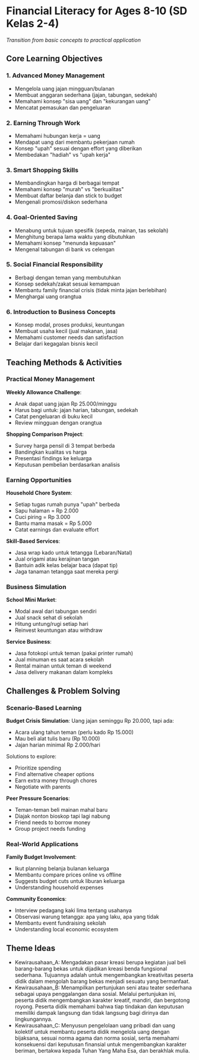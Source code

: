 # Financial Literacy for Ages 8-10 (SD Kelas 2-4)

*Transition from basic concepts to practical application*

## Core Learning Objectives

### 1. Advanced Money Management

- Mengelola uang jajan mingguan/bulanan
- Membuat anggaran sederhana (jajan, tabungan, sedekah)
- Memahami konsep "sisa uang" dan "kekurangan uang"
- Mencatat pemasukan dan pengeluaran

### 2. Earning Through Work

- Memahami hubungan kerja = uang
- Mendapat uang dari membantu pekerjaan rumah
- Konsep "upah" sesuai dengan effort yang diberikan
- Membedakan "hadiah" vs "upah kerja"

### 3. Smart Shopping Skills

- Membandingkan harga di berbagai tempat
- Memahami konsep "murah" vs "berkualitas"
- Membuat daftar belanja dan stick to budget
- Mengenali promosi/diskon sederhana

### 4. Goal-Oriented Saving

- Menabung untuk tujuan spesifik (sepeda, mainan, tas sekolah)
- Menghitung berapa lama waktu yang dibutuhkan
- Memahami konsep "menunda kepuasan"
- Mengenal tabungan di bank vs celengan

### 5. Social Financial Responsibility

- Berbagi dengan teman yang membutuhkan
- Konsep sedekah/zakat sesuai kemampuan
- Membantu family financial crisis (tidak minta jajan berlebihan)
- Menghargai uang orangtua

### 6. Introduction to Business Concepts

- Konsep modal, proses produksi, keuntungan
- Membuat usaha kecil (jual makanan, jasa)
- Memahami customer needs dan satisfaction
- Belajar dari kegagalan bisnis kecil

## Teaching Methods & Activities

### Practical Money Management

**Weekly Allowance Challenge**:

- Anak dapat uang jajan Rp 25.000/minggu
- Harus bagi untuk: jajan harian, tabungan, sedekah
- Catat pengeluaran di buku kecil
- Review mingguan dengan orangtua

**Shopping Comparison Project**:

- Survey harga pensil di 3 tempat berbeda
- Bandingkan kualitas vs harga
- Presentasi findings ke keluarga
- Keputusan pembelian berdasarkan analisis

### Earning Opportunities

**Household Chore System**:

- Setiap tugas rumah punya "upah" berbeda
- Sapu halaman = Rp 2.000
- Cuci piring = Rp 3.000
- Bantu mama masak = Rp 5.000
- Catat earnings dan evaluate effort

**Skill-Based Services**:

- Jasa wrap kado untuk tetangga (Lebaran/Natal)
- Jual origami atau kerajinan tangan
- Bantuin adik kelas belajar baca (dapat tip)
- Jaga tanaman tetangga saat mereka pergi

### Business Simulation

**School Mini Market**:

- Modal awal dari tabungan sendiri
- Jual snack sehat di sekolah
- Hitung untung/rugi setiap hari
- Reinvest keuntungan atau withdraw

**Service Business**:

- Jasa fotokopi untuk teman (pakai printer rumah)
- Jual minuman es saat acara sekolah
- Rental mainan untuk teman di weekend
- Jasa delivery makanan dalam kompleks

## Challenges & Problem Solving

### Scenario-Based Learning

**Budget Crisis Simulation**:
Uang jajan seminggu Rp 20.000, tapi ada:

- Acara ulang tahun teman (perlu kado Rp 15.000)
- Mau beli alat tulis baru (Rp 10.000)  
- Jajan harian minimal Rp 2.000/hari

Solutions to explore:

- Prioritize spending
- Find alternative cheaper options
- Earn extra money through chores
- Negotiate with parents

**Peer Pressure Scenarios**:

- Teman-teman beli mainan mahal baru
- Diajak nonton bioskop tapi lagi nabung
- Friend needs to borrow money
- Group project needs funding

### Real-World Applications

**Family Budget Involvement**:

- Ikut planning belanja bulanan keluarga
- Membantu compare prices online vs offline
- Suggests budget cuts untuk liburan keluarga
- Understanding household expenses

**Community Economics**:

- Interview pedagang kaki lima tentang usahanya
- Observasi warung tetangga: apa yang laku, apa yang tidak
- Membantu event fundraising sekolah
- Understanding local economic ecosystem

## Theme Ideas

- Kewirausahaan_A: Mengadakan pasar kreasi berupa kegiatan jual beli barang-barang bekas untuk dijadikan kreasi benda fungsional sederhana. Tujuannya adalah untuk mengembangkan kreativitas peserta didik dalam mengolah barang bekas menjadi sesuatu yang bermanfaat.
- Kewirausahaan_B: Menampilkan pertunjukan seni atau teater sederhana sebagai upaya penggalangan dana sosial. Melalui pertunjukan ini, peserta didik mengembangkan karakter kreatif, mandiri, dan bergotong royong. Peserta didik memahami bahwa tiap tindakan dan keputusan memiliki dampak langsung dan tidak langsung bagi dirinya dan lingkungannya.
- Kewirausahaan_C: Menyusun pengelolaan uang pribadi dan uang kolektif untuk membantu peserta didik mengelola uang dengan bijaksana, sesuai norma agama dan norma sosial, serta memahami konsekuensi dari keputusan finansial untuk mengembangkan karakter beriman, bertakwa kepada Tuhan Yang Maha Esa, dan berakhlak mulia.

